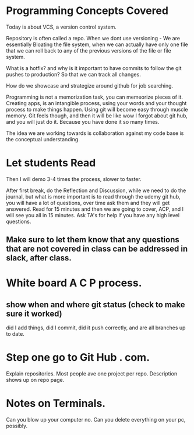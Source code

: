 # Programming Concepts Covered
Today is about VCS, a version control system.

Repository is often called a repo. 
When we dont use versioning - We are essentially Bloating the file system, when we can actually have only one file that we can roll back to any of the previous versions of the file or file system. 

What is a hotfix? and why is it important to have commits to follow the git pushes to production? So that we can track all changes.

How do we showcase and strategize around github for job searching.

Programming is not a memorization task, you can memeorize pieces of it. Creating apps, is an intangible process, using your words and your thought process to make things happen. 
Using git will become easy through muscle memory. Git feels though, and then it will be like wow I forgot about git hub, and you will just do it. Because you have done it so many times.  

The idea we are working towards is collaboration against my code base is the conceptual understanding. 

# Let students Read
Then I will demo 3-4 times the process, slower to faster.

After first break, do the Reflection and Discussion, while we need to do the journal, but what is more important is to read through the udemy git hub, you will have a lot of questions, over time ask them and they will get answered. Read for 15 minutes and then we are going to cover, ACP, and I will see you all in 15 minutes. Ask TA's for help if you have any high level questions. 
## Make sure to let them know that any questions that are not covered in class can be addressed in slack, after class. 

# White board A C P process.  
## show when and where git status (check to make sure it worked)
did I add things, did I commit, did it push correctly, and are all branches up to date. 

# Step one go to Git Hub . com.
Explain repositories. 
Most people ave one project per repo. 
Description shows up on repo page. 

# Notes on Terminals.  
Can you blow up your computer no.
Can you delete everything on your pc, possibly.

